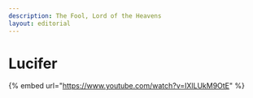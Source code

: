 ```yaml
---
description: The Fool, Lord of the Heavens
layout: editorial
---
```


# Lucifer

{% embed url="https://www.youtube.com/watch?v=IXlLUkM9OtE" %}

